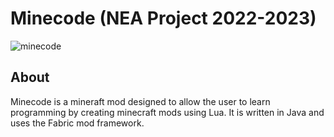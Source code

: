 # Minecode (NEA Project 2022-2023)

![minecode](https://drive.google.com/uc?export=download&id=1pt_3Qj4GqRYRKvQe7vjWYU3Bo8-P4fHq)

## About

Minecode is a mineraft mod designed to allow the user to learn programming by creating minecraft mods using Lua. It is written in Java and uses the Fabric mod framework.
